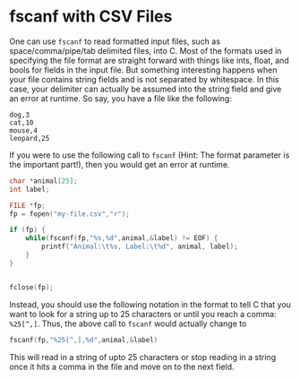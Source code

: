 # fscanf with CSV Files

One can use `fscanf` to read formatted input files, such as space/comma/pipe/tab delimited files, into C. Most of the formats used in specifying the file format are straight forward with things like ints, float, and bools for fields in the input file. But something interesting happens when your file contains string fields and is not separated by whitespace. In this case, your delimiter can actually be assumed into the string field and give an error at runtime. So say, you have a file like the following:

```csv
dog,3
cat,10
mouse,4
leopard,25
```

If you were to use the following call to `fscanf` (Hint: The format parameter is the important part!), then you would get an error at runtime.

```c
char *animal[25];
int label;

FILE *fp;
fp = fopen("my-file.csv","r");

if (fp) {
    while(fscanf(fp,"%s,%d",animal,&label) != EOF) {
        printf("Animal:\t%s, Label:\t%d", animal, label);
    }
}


fclose(fp);
```

Instead, you should use the following notation in the format to tell C that you want to look for a string up to 25 characters or until you reach a comma: `%25[^,]`. Thus, the above call to `fscanf` would actually change to

```c
fscanf(fp,"%25[^,],%d",animal,&label)
```

This will read in a string of upto 25 characters or stop reading in a string once it hits a comma in the file and move on to the next field.